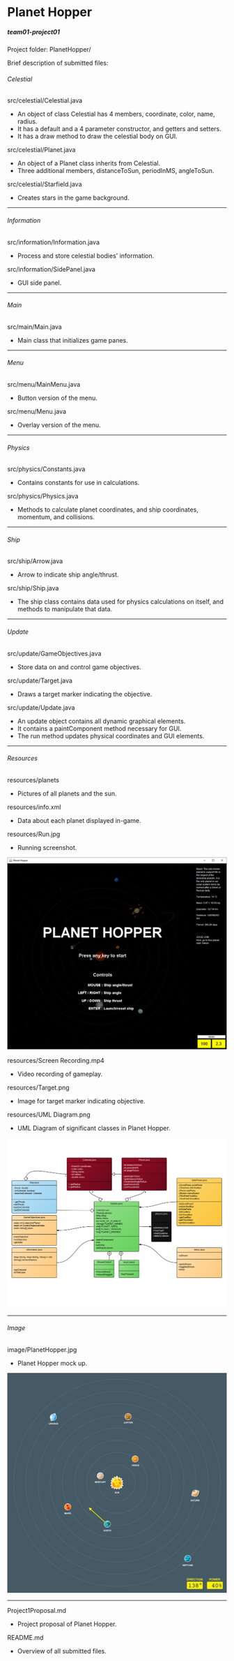 # Planet Hopper
##### team01-project01
Project folder: PlanetHopper/

Brief description of submitted files:

###### Celestial

src/celestial/Celestial.java
   - An object of class Celestial has 4 members, coordinate, color, name, radius.
   - It has a default and a 4 parameter constructor, and getters and setters.
   - It has a draw method to draw the celestial body on GUI.

src/celestial/Planet.java
   - An object of a Planet class inherits from Celestial.
   - Three additional members, distanceToSun, periodInMS, angleToSun.

src/celestial/Starfield.java
   - Creates stars in the game background.
   
---

###### Information

src/information/Information.java
   - Process and store celestial bodies' information.

src/information/SidePanel.java
   - GUI side panel.
   
---

###### Main

src/main/Main.java
   - Main class that initializes game panes.
   
---

###### Menu

src/menu/MainMenu.java
   - Button version of the menu.

src/menu/Menu.java
   - Overlay version of the menu.
   
---

###### Physics

src/physics/Constants.java
   - Contains constants for use in calculations.

src/physics/Physics.java
   - Methods to calculate planet coordinates, and ship coordinates, momentum, and collisions.
   
---

###### Ship

src/ship/Arrow.java
   - Arrow to indicate ship angle/thrust.

src/ship/Ship.java
   - The ship class contains data used for physics calculations on itself, and methods to manipulate that data.
   
---

###### Update

src/update/GameObjectives.java
   - Store data on and control game objectives.

src/update/Target.java
   - Draws a target marker indicating the objective.

src/update/Update.java
   - An update object contains all dynamic graphical elements.
   - It contains a paintComponent method necessary for GUI.
   - The run method updates physical coordinates and GUI elements.

---

###### Resources

resources/planets
   - Pictures of all planets and the sun.

resources/info.xml
   - Data about each planet displayed in-game.

resources/Run.jpg
   - Running screenshot.

![Running screenshot](resources/Run.png?token=AOcnylhWOPnpVm-f-vvbURAQQdPoII2Zks5XQdl2wA%3D%3D)

resources/Screen Recording.mp4
   - Video recording of gameplay.

resources/Target.png
   - Image for target marker indicating objective.

resources/UML Diagram.png
   - UML Diagram of significant classes in Planet Hopper.

![UML Diagram](resources/UML%20Diagram.png?token=AOcnyknBODC1WY1AVeUr4kD-F2POimQJks5XQdmgwA%3D%3D)

---

###### Image

image/PlanetHopper.jpg
   - Planet Hopper mock up.

![Mock up](image/PlanetHopper.jpg?token=AOcnyskIh0wSB8YIORAVtlnr8rbDvaKnks5XQdj-wA%3D%3D)

---
   
Project1Proposal.md
   - Project proposal of Planet Hopper.

README.md
   - Overview of all submitted files.
